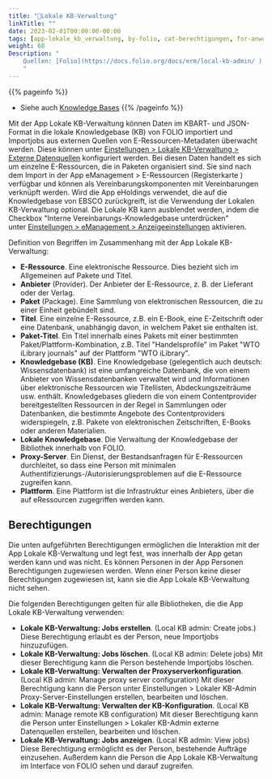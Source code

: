 ```yaml
---
title: "📱Lokale KB-Verwaltung"
linkTitle: ""
date: 2023-02-01T00:00:00-00:00
tags: [app-lokale_kb_verwaltung, by-folio, cat-berechtigungen, for-anwender]
weight: 60
Description: "
    Quellen: [Folio](https://docs.folio.org/docs/erm/local-kb-admin/ ) & [GBV](https://info.gbv.de/pages/viewpage.action?pageId=839188721)
    "
---
```


{{% pageinfo %}}
-   Siehe auch [Knowledge Bases](https://info.gbv.de/display/FOLIOGBVEXTERN/Knowledge+Bases)
{{% /pageinfo %}}

Mit der App Lokale KB-Verwaltung können Daten im KBART- und JSON-Format in die lokale Knowledgebase (KB) von FOLIO importiert und Importjobs aus externen Quellen von E-Ressourcen-Metadaten überwacht werden. Diese können unter [Einstellungen > Lokale KB-Verwaltung > Externe Datenquellen](https://info.gbv.de/display/FOLIOGBVEXTERN/Einstellungen+%28Lokale+KB-Verwaltung%29%3A+Externe+Datenquelle+verbinden) konfiguriert werden. Bei diesen Daten handelt es sich um einzelne E-Ressourcen, die in Paketen organisiert sind. Sie sind nach dem Import in der App eManagement > E-Ressourcen (Registerkarte ) verfügbar und können als Vereinbarungskomponenten mit Vereinbarungen verknüpft werden. Wird die App eHoldings verwendet, die auf die Knowledgebase von EBSCO zurückgreift, ist die Verwendung der Lokalen KB-Verwaltung optional. Die Lokale KB kann ausblendet werden, indem die Checkbox "Interne Vereinbarungs-Knowledgebase unterdrücken" unter [Einstellungen > eManagement > Anzeigeeinstellungen](https://info.gbv.de/display/FOLIOGBVEXTERN/Einstellungen+%28eManagement%29%3A+Anzeigeeinstellungen) aktivieren.

Definition von Begriffen im Zusammenhang mit der App Lokale KB-Verwaltung:

-   **E-Ressource**. Eine elektronische Ressource. Dies bezieht sich im Allgemeinen auf Pakete und Titel.
-   **Anbieter** (Provider). Der Anbieter der E-Ressource, z. B. der Lieferant oder der Verlag.
-   **Paket** (Package). Eine Sammlung von elektronischen Ressourcen, die zu einer Einheit gebündelt sind.
-   **Titel**. Eine einzelne E-Ressource, z.B. ein E-Book, eine E-Zeitschrift oder eine Datenbank, unabhängig davon, in welchem Paket sie enthalten ist.
-   **Paket-Titel**. Ein Titel innerhalb eines Pakets mit einer bestimmten Paket/Plattform-Kombination, z.B. Titel "Handelsprofile" im Paket "WTO iLibrary journals" auf der Plattform "WTO iLibrary".
-   **Knowledgebase (KB)**. Eine Knowledgebase (gelegentlich auch deutsch: Wissensdatenbank) ist eine umfangreiche Datenbank, die von einem Anbieter von Wissensdatenbanken verwaltet wird und Informationen über elektronische Ressourcen wie Titellisten, Abdeckungszeiträume usw. enthält. Knowledgebases gliedern die von einem Contentprovider bereitgestellten Ressourcen in der Regel in Sammlungen oder Datenbanken, die bestimmte Angebote des Contentproviders widerspiegeln, z.B. Pakete von elektronischen Zeitschriften, E-Books oder anderen Materialien.
-   **Lokale Knowledgebase**. Die Verwaltung der Knowledgebase der Bibliothek innerhalb von FOLIO.
-   **Proxy-Server**. Ein Dienst, der Bestandsanfragen für E-Ressourcen durchleitet, so dass eine Person mit minimalen Authentifizierungs-/Autorisierungsproblemen auf die E-Ressource zugreifen kann.
-   **Plattform**. Eine Plattform ist die Infrastruktur eines Anbieters, über die auf eRessourcen zugegriffen werden kann.

## Berechtigungen

Die unten aufgeführten Berechtigungen ermöglichen die Interaktion mit der App Lokale KB-Verwaltung und legt fest, was innerhalb der App getan werden kann und was nicht. Es können Personen in der App Personen Berechtigungen zugewiesen werden. Wenn einer Person keine dieser Berechtigungen zugewiesen ist, kann sie die App Lokale KB-Verwaltung nicht sehen.

Die folgenden Berechtigungen gelten für alle Bibliotheken, die die App Lokale KB-Verwaltung verwenden:

-   **Lokale KB-Verwaltung: Jobs erstellen**. (Local KB admin: Create jobs.)
    Diese Berechtigung erlaubt es der Person, neue Importjobs hinzuzufügen.
-   **Lokale KB-Verwaltung: Jobs löschen**. (Local KB admin: Delete jobs)
    Mit dieser Berechtigung kann die Person bestehende Importjobs löschen.
-   **Lokale KB-Verwaltung: Verwalten der Proxyserverkonfiguration**. (Local KB admin: Manage proxy server configuration)
    Mit dieser Berechtigung kann die Person unter Einstellungen > Lokaler KB-Admin Proxy-Server-Einstellungen erstellen, bearbeiten und löschen.
-   **Lokale KB-Verwaltung: Verwalten der KB-Konfiguration**. (Local KB admin: Manage remote KB configuration)
    Mit dieser Berechtigung kann die Person unter Einstellungen > Lokaler KB-Admin externe Datenquellen erstellen, bearbeiten und löschen.
-   **Lokale KB-Verwaltung: Jobs anzeigen**. (Local KB admin: View jobs)
    Diese Berechtigung ermöglicht es der Person, bestehende Aufträge einzusehen. Außerdem kann die Person die App Lokale KB-Verwaltung im Interface von FOLIO sehen und darauf zugreifen.
